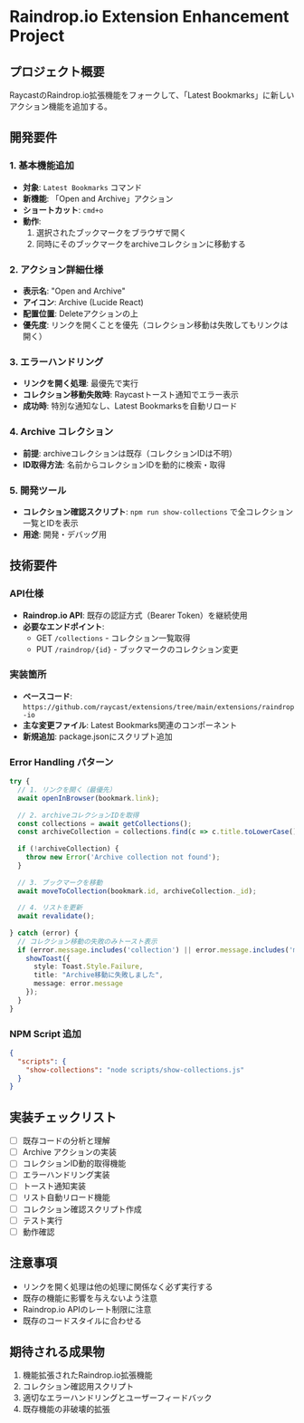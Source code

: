 # Raindrop.io Extension Enhancement Project

## プロジェクト概要
RaycastのRaindrop.io拡張機能をフォークして、「Latest Bookmarks」に新しいアクション機能を追加する。

## 開発要件

### 1. 基本機能追加
- **対象**: `Latest Bookmarks` コマンド
- **新機能**: 「Open and Archive」アクション
- **ショートカット**: `cmd+o`
- **動作**: 
  1. 選択されたブックマークをブラウザで開く
  2. 同時にそのブックマークをarchiveコレクションに移動する

### 2. アクション詳細仕様
- **表示名**: "Open and Archive"
- **アイコン**: Archive (Lucide React)
- **配置位置**: Deleteアクションの上
- **優先度**: リンクを開くことを優先（コレクション移動は失敗してもリンクは開く）

### 3. エラーハンドリング
- **リンクを開く処理**: 最優先で実行
- **コレクション移動失敗時**: Raycastトースト通知でエラー表示
- **成功時**: 特別な通知なし、Latest Bookmarksを自動リロード

### 4. Archive コレクション
- **前提**: archiveコレクションは既存（コレクションIDは不明）
- **ID取得方法**: 名前からコレクションIDを動的に検索・取得

### 5. 開発ツール
- **コレクション確認スクリプト**: `npm run show-collections` で全コレクション一覧とIDを表示
- **用途**: 開発・デバッグ用

## 技術要件

### API仕様
- **Raindrop.io API**: 既存の認証方式（Bearer Token）を継続使用
- **必要なエンドポイント**:
  - GET `/collections` - コレクション一覧取得
  - PUT `/raindrop/{id}` - ブックマークのコレクション変更

### 実装箇所
- **ベースコード**: `https://github.com/raycast/extensions/tree/main/extensions/raindrop-io`
- **主な変更ファイル**: Latest Bookmarks関連のコンポーネント
- **新規追加**: package.jsonにスクリプト追加

### Error Handling パターン
```typescript
try {
  // 1. リンクを開く（最優先）
  await openInBrowser(bookmark.link);
  
  // 2. archiveコレクションIDを取得
  const collections = await getCollections();
  const archiveCollection = collections.find(c => c.title.toLowerCase() === 'archive');
  
  if (!archiveCollection) {
    throw new Error('Archive collection not found');
  }
  
  // 3. ブックマークを移動
  await moveToCollection(bookmark.id, archiveCollection._id);
  
  // 4. リストを更新
  await revalidate();
  
} catch (error) {
  // コレクション移動の失敗のみトースト表示
  if (error.message.includes('collection') || error.message.includes('move')) {
    showToast({
      style: Toast.Style.Failure,
      title: "Archive移動に失敗しました",
      message: error.message
    });
  }
}
```

### NPM Script 追加
```json
{
  "scripts": {
    "show-collections": "node scripts/show-collections.js"
  }
}
```

## 実装チェックリスト
- [ ] 既存コードの分析と理解
- [ ] Archive アクションの実装
- [ ] コレクションID動的取得機能
- [ ] エラーハンドリング実装
- [ ] トースト通知実装
- [ ] リスト自動リロード機能
- [ ] コレクション確認スクリプト作成
- [ ] テスト実行
- [ ] 動作確認

## 注意事項
- リンクを開く処理は他の処理に関係なく必ず実行する
- 既存の機能に影響を与えないよう注意
- Raindrop.io APIのレート制限に注意
- 既存のコードスタイルに合わせる

## 期待される成果物
1. 機能拡張されたRaindrop.io拡張機能
2. コレクション確認用スクリプト
3. 適切なエラーハンドリングとユーザーフィードバック
4. 既存機能の非破壊的拡張
